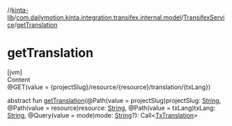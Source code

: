 //[kinta-lib](../../../index.md)/[com.dailymotion.kinta.integration.transifex.internal.model](../index.md)/[TransifexService](index.md)/[getTranslation](get-translation.md)



# getTranslation  
[jvm]  
Content  
@GET(value = {projectSlug}/resource/{resource}/translation/{txLang})  
  
abstract fun [getTranslation](get-translation.md)(@Path(value = projectSlug)projectSlug: [String](https://kotlinlang.org/api/latest/jvm/stdlib/kotlin/-string/index.html), @Path(value = resource)resource: [String](https://kotlinlang.org/api/latest/jvm/stdlib/kotlin/-string/index.html), @Path(value = txLang)txLang: [String](https://kotlinlang.org/api/latest/jvm/stdlib/kotlin/-string/index.html), @Query(value = mode)mode: [String](https://kotlinlang.org/api/latest/jvm/stdlib/kotlin/-string/index.html)?): Call<[TxTranslation](../-tx-translation/index.md)>  



